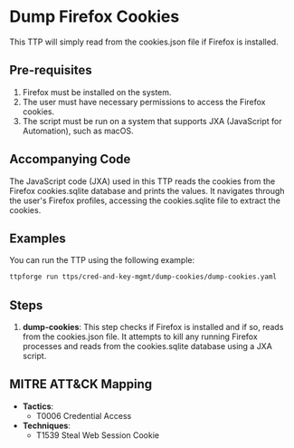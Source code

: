 # Dump Firefox Cookies

This TTP will simply read from the cookies.json file if Firefox is installed.

## Pre-requisites

1. Firefox must be installed on the system.
1. The user must have necessary permissions to access the Firefox cookies.
1. The script must be run on a system that supports JXA (JavaScript for
   Automation), such as macOS.

## Accompanying Code

The JavaScript code (JXA) used in this TTP reads the cookies from the Firefox
cookies.sqlite database and prints the values. It navigates through the
user's Firefox profiles, accessing the cookies.sqlite file to extract
the cookies.

## Examples

You can run the TTP using the following example:

```bash
ttpforge run ttps/cred-and-key-mgmt/dump-cookies/dump-cookies.yaml
```

## Steps

1. **dump-cookies**: This step checks if Firefox is installed and if so,
   reads from the cookies.json file. It attempts to kill any running Firefox
   processes and reads from the cookies.sqlite database using a JXA script.

## MITRE ATT&CK Mapping

- **Tactics**:
  - T0006 Credential Access
- **Techniques**:
  - T1539 Steal Web Session Cookie
